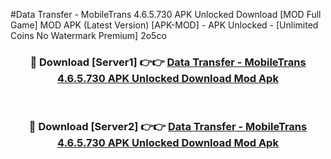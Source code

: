 #Data Transfer - MobileTrans 4.6.5.730 APK Unlocked Download [MOD Full Game] MOD APK (Latest Version) [APK-MOD] - APK Unlocked - [Unlimited Coins No Watermark Premium] 2o5co



<div align="center">

<h3>🔴 Download [Server1] 👉👉 <a href="https://momento.my/?title=Data_Transfer_-_MobileTrans_4.6.5.730_APK_Unlocked_Download">Data Transfer - MobileTrans 4.6.5.730 APK Unlocked Download Mod Apk</a></h3><br>

<h3>🔴 Download [Server2] 👉👉 <a href="https://momento.my/?title=Data_Transfer_-_MobileTrans_4.6.5.730_APK_Unlocked_Download">Data Transfer - MobileTrans 4.6.5.730 APK Unlocked Download Mod Apk</a></h3>
</div>
